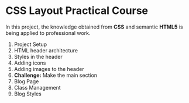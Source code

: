 # CSS Layout Practical Course

In this project, the knowledge obtained from __CSS__ and semantic __HTML5__ is being applied to professional work.

1. Project Setup
2. HTML header architecture
3. Styles in the header
4. Adding icons
5. Adding images to the header
6. __Challenge:__ Make the main section
7. Blog Page
8. Class Management
9. Blog Styles
